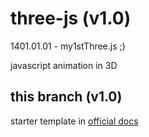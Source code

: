 # three-js (v1.0)
1401.01.01 - my1stThree.js ;)

javascript animation in 3D


## this branch (v1.0)

starter template in [official docs](https://threejs.org/docs/index.html#manual/en/introduction/Creating-a-scene)

